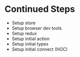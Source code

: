 # Continued Steps

- Setup store
- Setup browser dev tools
- Setup redux
- Setup initial action
- Setup initial types
- Setup initial connect (HOC)
